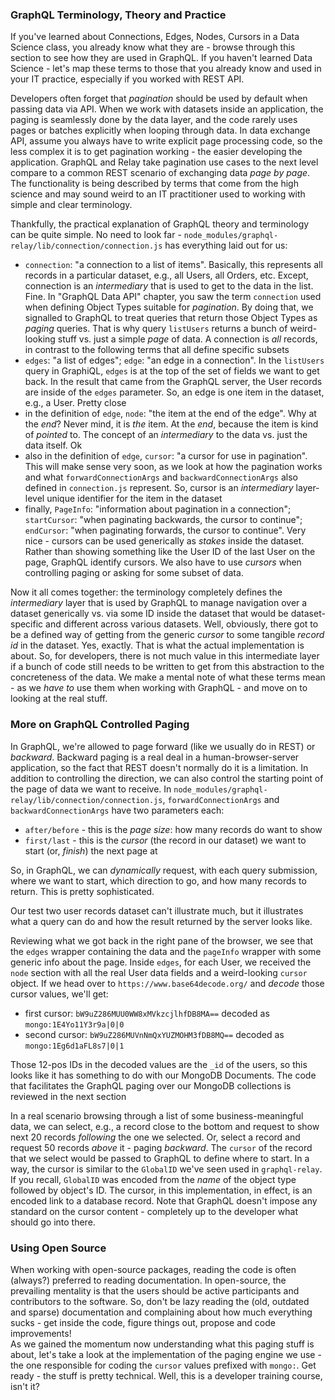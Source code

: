 ### GraphQL Terminology, Theory and Practice

If you've learned about Connections, Edges, Nodes, Cursors in a Data Science class, you already know what they are - browse through this section to see how they are used in GraphQL. If you haven't learned Data Science - let's map these terms to those that you already know and used in your IT practice, especially if you worked with REST API.

Developers often forget that *pagination* should be used by default when passing data via API. When we work with datasets inside an application, the paging is seamlessly done by the data layer, and the code rarely uses pages or batches explicitly when looping through data. In data exchange API, assume you always have to write explicit page processing code, so the less complex it is to get pagination working - the easier developing the application. GraphQL and Relay take pagination use cases to the next level compare to a common REST scenario of exchanging data *page by page*. The functionality is being described by terms that come from the high science and may sound weird to an IT practitioner used to working with simple and clear terminology. 

Thankfully, the practical explanation of GraphQL theory and terminology can be quite simple. No need to look far - `node_modules/graphql-relay/lib/connection/connection.js` has everything laid out for us:

- `connection`: "a connection to a list of items". Basically, this represents all records in a particular dataset, e.g., all Users, all Orders, etc. Except, connection is an *intermediary* that is used to get to the data in the list. Fine. In "GraphQL Data API" chapter, you saw the term `connection` used when defining Object Types suitable for *pagination*. By doing that, we signalled to GraphQL to treat queries that return those Object Types as *paging* queries. That is why query `listUsers` returns a bunch of weird-looking stuff vs. just a simple *page* of data. A connection is *all* records, in contrast to the following terms that all define specific subsets
- `edges`: "a list of edges"; `edge`: "an edge in a connection". In the `listUsers` query in GraphiQL, `edges` is at the top of the set of fields we want to get back. In the result that came from the GraphQL server, the User records are inside of the `edges` parameter. So, an edge is one item in the dataset, e.g., a User. Pretty close
- in the definition of `edge`, `node`: "the item at the end of the edge". Why at the *end*? Never mind, it is *the* item. At the *end*, because the item is kind of *pointed* to. The concept of an *intermediary* to the data vs. just the data itself. Ok 
- also in the definition of `edge`, `cursor`: "a cursor for use in pagination". This will make sense very soon, as we look at how the pagination works and what `forwardConnectionArgs` and `backwardConnectionArgs` also defined in `connection.js` represent. So, cursor is an *intermediary* layer-level unique identifier for the item in the dataset
- finally, `PageInfo`: "information about pagination in a connection"; `startCursor`: "when paginating backwards, the cursor to continue"; `endCursor`: "when paginating forwards, the cursor to continue". Very nice - cursors can be used generically as *stakes* inside the dataset. Rather than showing something like the User ID of the last User on the page, GraphQL identify cursors. We also have to use *cursors* when controlling paging or asking for some subset of data. 
 
Now it all comes together: the terminology completely defines the *intermediary* layer that is used by GraphQL  to manage navigation over a dataset generically vs. via some ID inside the dataset that would be dataset-specific and different across various datasets. Well, obviously, there got to be a defined way of getting from the generic *cursor* to some tangible *record id* in the dataset. Yes, exactly. That is what the actual implementation is about. So, for developers, there is not much value in this intermediate layer if a bunch of code still needs to be written to get from this abstraction to the concreteness of the data. We make a mental note of what these terms mean - as we *have to* use them when working with GraphQL - and move on to looking at the real stuff.

### More on GraphQL Controlled Paging

In GraphQL, we're allowed to page forward (like we usually do in REST) or *backward*. Backward paging is a real deal in a human-browser-server application, so the fact that REST doesn't normally do it is a limitation. In addition to controlling the direction, we can also control the starting point of the page of data we want to receive. In `node_modules/graphql-relay/lib/connection/connection.js`, `forwardConnectionArgs` and `backwardConnectionArgs` have two parameters each:

- `after/before` - this is the *page size*: how many records do want to show
- `first/last` - this is the *cursor* (the record in our dataset) we want to start (or, *finish*) the next page at
 
So, in GraphQL, we can *dynamically* request, with each query submission, where we want to start, which direction to go, and how many records to return. This is pretty sophisticated.

Our test two user records dataset can't illustrate much, but it illustrates what a query can do and how the result returned by the server looks like.

Reviewing what we got back in the right pane of the browser, we see that the `edges` wrapper containing the data and the `pageInfo` wrapper with some generic info about the page. Inside `edges`, for each User, we received the `node` section with all the real User data fields and a weird-looking `cursor` object. If we head over to `https://www.base64decode.org/` and *decode* those cursor values, we'll get:

- first cursor: `bW9uZ286MUU0WW8xMVkzcjlhfDB8MA==` decoded as `mongo:1E4Yo11Y3r9a|0|0`
- second cursor: `bW9uZ286MUVnNmQxYUZMOHM3fDB8MQ==` decoded as `mongo:1Eg6d1aFL8s7|0|1`

Those 12-pos IDs in the decoded values are the `_id` of the users, so this looks like it has something to do with our MongoDB Documents. The code that facilitates the GraphQL paging over our MongoDB collections is reviewed in the next section

In a real scenario browsing through a list of some business-meaningful data, we can select, e.g., a record close to the bottom and request to show next 20 records *following* the one we selected. Or, select a record and request 50 records *above* it - paging *backward*. The `cursor` of the record that we select would be passed to GraphQL to define where to start. In a way, the cursor is similar to the `GlobalID` we've seen used in `graphql-relay`. If you recall, `GlobalID` was encoded from the *name* of the object type followed by object's ID. The cursor, in this implementation, in effect, is an encoded link to a database record. Note that GraphQL doesn't impose any standard on the cursor content - completely up to the developer what should go into there.

### Using Open Source

When working with open-source packages, reading the code is often (always?) preferred to reading documentation. In open-source, the prevailing mentality is that the users should be active participants and contributors to the software. So, don't be lazy reading the (old, outdated and sparse) documentation and complaining about how much everything sucks - get inside the code, figure things out, propose and code improvements!
<br>
As we gained the momentum now understanding what this paging stuff is about, let's take a look at the implementation of the paging engine we use - the one responsible for coding the `cursor` values prefixed with `mongo:`. Get ready - the stuff is pretty technical. Well, this is a developer training course, isn't it?
